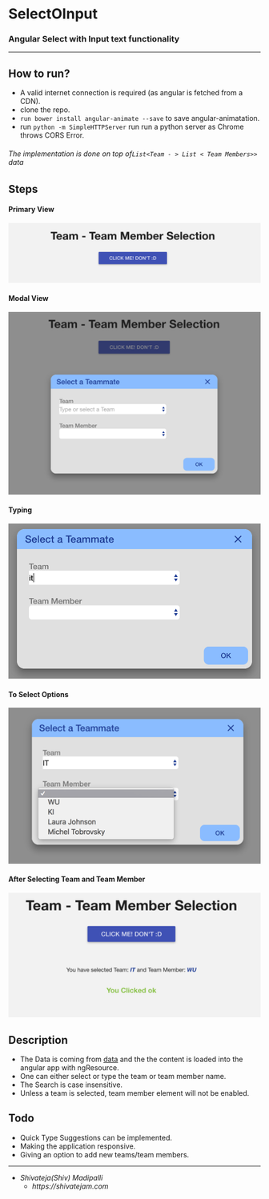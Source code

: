 # SelectOInput
### Angular Select with Input text functionality

----------

## How to run?
* A valid internet connection is required (as angular is fetched from a CDN).
* clone the repo.
* `run bower install angular-animate --save` to save angular-animatation.
* run `python -m SimpleHTTPServer` run run a python server as Chrome throws CORS Error. 

###### The implementation is done  on top of`List<Team - > List < Team Members>>` data

## Steps

#### Primary View

![Parent View](/data/imgs/one.png?raw=true "")

#### Modal View

![Typing](/data/imgs/one-2.png?raw=true "")

#### Typing

![Typing](/data/imgs/typing.png?raw=true "")

#### To Select Options

![Typing](/data/imgs/options.png?raw=true "")


#### After Selecting Team and Team Member

![Typing](/data/imgs/last.png?raw=true "")

## Description
* The Data is coming from [data](https://github.com/shivateja-madipalli/SelectOInput/blob/master/data/teamMembers.json) and the the content is loaded into the angular app with ngResource.
* One can either select or type the team or team member name.
* The Search is case insensitive.
* Unless a team is selected, team member element will not be enabled.

## Todo
* Quick Type Suggestions can be implemented.
* Making the application responsive.
* Giving an option to add new teams/team members.

-------------

* _Shivateja(Shiv) Madipalli_
  * _https://shivatejam.com_
